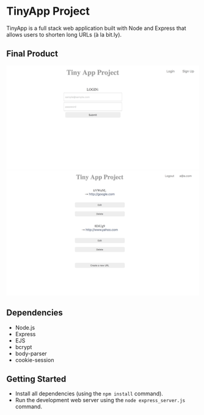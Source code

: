 # TinyApp Project

TinyApp is a full stack web application built with Node and Express that allows users to shorten long URLs (à la bit.ly).

## Final Product

!["screenshot description"](https://github.com/y-mtl/projects-w2/blob/master/projectTinyApp/docs/login.png)
!["screenshot description"](https://github.com/y-mtl/projects-w2/blob/master/projectTinyApp/docs/urls-page.png)

## Dependencies

- Node.js
- Express
- EJS
- bcrypt
- body-parser
- cookie-session

## Getting Started

- Install all dependencies (using the `npm install` command).
- Run the development web server using the `node express_server.js` command.